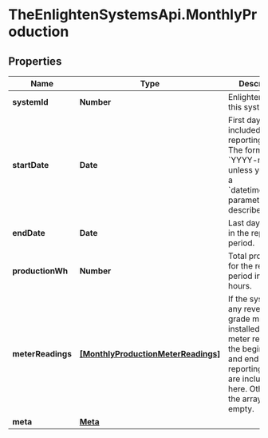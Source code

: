 # TheEnlightenSystemsApi.MonthlyProduction

## Properties

Name | Type | Description | Notes
------------ | ------------- | ------------- | -------------
**systemId** | **Number** | Enlighten ID for this system. | 
**startDate** | **Date** | First day included in the reporting period. The format is &#x60;YYYY-mm-dd&#x60; unless you pass a &#x60;datetime_format&#x60; parameter as described [here](https://developer.enphase.com/docs#Datetimes). | 
**endDate** | **Date** | Last day included in the reporting period. | 
**productionWh** | **Number** | Total production for the requested period in Watt-hours. | 
**meterReadings** | [**[MonthlyProductionMeterReadings]**](MonthlyProductionMeterReadings.md) | If the system has any revenue-grade meters installed, the meter readings at the beginning and end of the reporting period are included here. Otherwise, the array is empty. | 
**meta** | [**Meta**](Meta.md) |  | 


